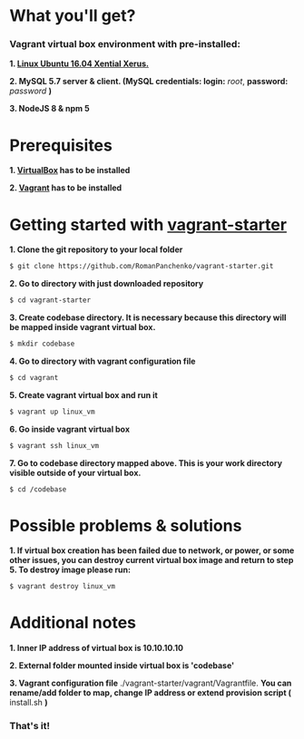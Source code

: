 # What you'll get?
### Vagrant virtual box environment with pre-installed:
**1. [Linux Ubuntu 16.04 Xential Xerus.](https://app.vagrantup.com/ubuntu/boxes/xenial64)**

**2. MySQL 5.7 server & client. (MySQL credentials: login:** *root*, **password:** *password* **)**

**3. NodeJS 8 & npm 5**

# Prerequisites
**1. [VirtualBox](https://www.virtualbox.org/) has to be installed**

**2. [Vagrant](https://www.vagrantup.com/) has to be installed**
# Getting started with [vagrant-starter](https://github.com/RomanPanchenko/vagrant-starter)
**1. Clone the git repository to your local folder**
```sh
$ git clone https://github.com/RomanPanchenko/vagrant-starter.git
```
**2. Go to directory with just downloaded repository**
```sh
$ cd vagrant-starter
```
**3. Create codebase directory. It is necessary because this directory will be mapped inside vagrant virtual box.**
```sh
$ mkdir codebase
```
**4. Go to directory with vagrant configuration file**
```sh
$ cd vagrant
```
**5. Create vagrant virtual box and run it**
```sh
$ vagrant up linux_vm
```
**6. Go inside vagrant virtual box**
```sh
$ vagrant ssh linux_vm
```
**7. Go to codebase directory mapped above. This is your work directory visible outside of your virtual box.**
```sh
$ cd /codebase
```
# Possible problems & solutions
**1. If virtual box creation has been failed due to network, or power, or some other issues, you can destroy current virtual box image and return to step 5. To destroy image please run:**
```sh
$ vagrant destroy linux_vm
```

# Additional notes
**1. Inner IP address of virtual box is 10.10.10.10**

**2. External folder mounted inside virtual box is 'codebase'**

**3. Vagrant configuration file** ./vagrant-starter/vagrant/Vagrantfile. **You can rename/add folder to map, change IP address or extend provision script (** install.sh **)**


### That's it!
